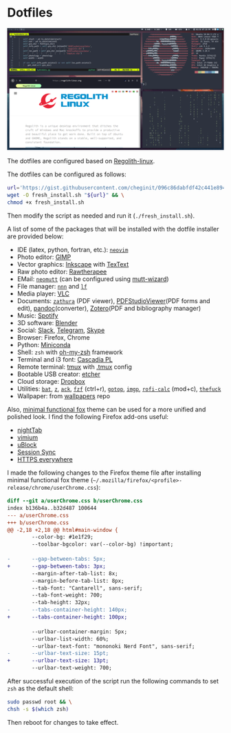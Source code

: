 # Dotfiles

<img src="https://raw.githubusercontent.com/cheginit/dotfiles/master/screenshot.png" width="800">

The dotfiles are configured based on [Regolith-linux](https://regolith-linux.org/).

The dotfiles can be configured as follows:
```bash
url='https://gist.githubusercontent.com/cheginit/096c86dabfdf42c441e894121f4fcab5/raw/ubuntu_regoligth.sh' && \
wget -O fresh_install.sh "${url}" && \
chmod +x fresh_install.sh
```
Then modify the script as needed and run it (`./fresh_install.sh`).

A list of some of the packages that will be installed with the dotfile installer are provided below:
- IDE (latex, python, fortran, etc.): [`neovim`](https://github.com/neovim/neovim)
- Photo editor: [GIMP](https://launchpad.net/~otto-kesselgulasch/+archive/ubuntu/gimp)
- Vector graphics: [Inkscape](https://inkscape.org/) with [TexText](https://github.com/textext/textext)
- Raw photo editor: [Rawtherapee](https://launchpad.net/~dhor/+archive/ubuntu/myway)
- EMail: [`neomutt`](https://neomutt.org/) (can be configured using [mutt-wizard](https://github.com/LukeSmithxyz/mutt-wizard))
- File manager: [`nnn`](https://github.com/jarun/nnn) and [`lf`](https://github.com/gokcehan/lf)
- Media player: [VLC](https://www.videolan.org/vlc/index.html)
- Documents: [`zathura`](https://pwmt.org/projects/zathura/) (PDF viewer), [PDFStudioViewer](https://www.qoppa.com/pdfstudioviewer/download/)(PDF forms and edit), [pandoc](https://github.com/jgm/pandoc/releases)(converter), [Zotero](https://www.zotero.org/download/)(PDF and bibliography manager)
- Music: [Spotify](https://snapcraft.io/spotify)
- 3D software: [Blender](https://snapcraft.io/blender)
- Social: [Slack](https://snapcraft.io/slack), [Telegram](https://snapcraft.io/telegram-desktop), [Skype](https://repo.skype.com/latest/)
- Browser: Firefox, Chrome
- Python: [Miniconda](https://repo.continuum.io/miniconda/)
- Shell: `zsh` with [oh-my-zsh](https://github.com/robbyrussell/oh-my-zsh) framework
- Terminal and i3 font: [Cascadia PL](https://github.com/microsoft/cascadia-code)
- Remote terminal: [tmux](https://github.com/tmux/tmux) with [.tmux](https://github.com/gpakosz/.tmux) config
- Bootable USB creator: [etcher](https://github.com/balena-io/etcher/releases)
- Cloud storage: [Dropbox](https://www.dropbox.com/install-linux)
- Utilities: [`bat`](https://github.com/sharkdp/bat), [`z`](https://github.com/agkozak/zsh-z), [`ack`](https://beyondgrep.com/), [`fzf`](https://github.com/junegunn/fzf.vim) (ctrl+r), [`gotop`](https://github.com/cjbassi/gotop), [`imgp`](https://github.com/jarun/imgp), [`rofi-calc`](https://github.com/svenstaro/rofi-calc) (mod+c), [`thefuck`](https://github.com/nvbn/thefuck)
- Wallpaper: from [wallpapers](https://github.com/turing753/wallpapers) repo

Also, [minimal functional fox](https://github.com/turing753/minimal-functional-fox) theme can be used for a more unified and polished look. I find the following Firefox add-ons useful:
- [nightTab](https://addons.mozilla.org/en-US/firefox/addon/nighttab/)
- [vimium](https://addons.mozilla.org/en-US/firefox/addon/vimium-ff)
- [uBlock](https://addons.mozilla.org/en-US/firefox/addon/ublock-origin)
- [Session Sync](https://addons.mozilla.org/en-US/firefox/addon/session-sync)
- [HTTPS everywhere](https://addons.mozilla.org/en-US/firefox/addon/https-everywhere)

I made the following changes to the Firefox theme file after installing minimal functional fox theme (`~/.mozilla/firefox/<profile>-release/chrome/userChrome.css`):
```diff
diff --git a/userChrome.css b/userChrome.css
index b136b4a..b32d487 100644
--- a/userChrome.css
+++ b/userChrome.css
@@ -2,18 +2,18 @@ html#main-window {
        --color-bg: #1e1f29;
        --toolbar-bgcolor: var(--color-bg) !important;

-       --gap-between-tabs: 5px;
+       --gap-between-tabs: 3px;
        --margin-after-tab-list: 8x;
        --margin-before-tab-list: 8px;
        --tab-font: "Cantarell", sans-serif;
        --tab-font-weight: 700;
        --tab-height: 32px;
-       --tabs-container-height: 140px;
+       --tabs-container-height: 100px;

        --urlbar-container-margin: 5px;
        --urlbar-list-width: 60%;
        --urlbar-text-font: "mononoki Nerd Font", sans-serif;
-       --urlbar-text-size: 15pt;
+       --urlbar-text-size: 13pt;
        --urlbar-text-weight: 700;

```
After successful execution of the script run the following commands to set `zsh` as the default shell:
```bash
sudo passwd root && \
chsh -s $(which zsh)
```
Then reboot for changes to take effect.
